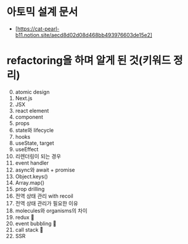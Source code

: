 # 아토믹 설계 문서
- [https://cat-pearl-b11.notion.site/aecd8d02d08d468bb493976603de15e2]


# refactoring을 하며 알게 된 것(키워드 정리)

0. atomic design
1. Next.js
2. JSX
3. react element
4. component
5. props
6. state와 lifecycle 
7. hooks
8. useState, target
9. useEffect
10. 리렌더링이 되는 경우
11. event handler 
12. async와 await + promise
13. Object.keys()
14. Array.map()
15. prop drilling
16. 전역 상태 관리 with recoil
17. 전역 상태 관리가 필요한 이유 
18. molecules와 organisms의 차이
19. redux 📌
20. event bubbling 📌
21. call stack 📌
22. SSR
